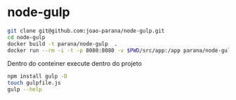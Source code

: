 # node-gulp

```bash
git clone git@github.com:joao-parana/node-gulp.git
cd node-gulp
docker build -t parana/node-gulp  .
docker run --rm -i -t -p 8080:8080 -v $PWD/src/app:/app parana/node-gulp bash
```

Dentro do conteiner execute dentro do projeto

```bash
npm install gulp -D
touch gulpfile.js
gulp --help
```